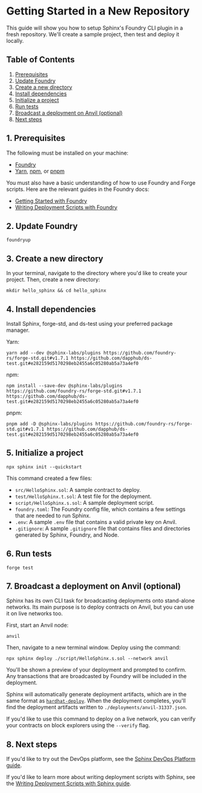 # Getting Started in a New Repository

This guide will show you how to setup Sphinx's Foundry CLI plugin in a fresh repository. We'll create a sample project, then test and deploy it locally.

## Table of Contents

1. [Prerequisites](#1-prerequisites)
2. [Update Foundry](#2-update-foundry)
3. [Create a new directory](#3-create-a-new-directory)
4. [Install dependencies](#4-install-dependencies)
5. [Initialize a project](#5-initialize-a-project)
6. [Run tests](#6-run-tests)
7. [Broadcast a deployment on Anvil (optional)](#7-broadcast-a-deployment-on-anvil-optional)
8. [Next steps](#8-next-steps)

## 1. Prerequisites

The following must be installed on your machine:
- [Foundry](https://book.getfoundry.sh/getting-started/installation)
- [Yarn](https://classic.yarnpkg.com/lang/en/docs/install/), [npm](https://docs.npmjs.com/downloading-and-installing-node-js-and-npm), or [pnpm](https://pnpm.io/installation)

You must also have a basic understanding of how to use Foundry and Forge scripts. Here are the relevant guides in the Foundry docs:
* [Getting Started with Foundry](https://book.getfoundry.sh/getting-started/first-steps)
* [Writing Deployment Scripts with Foundry](https://book.getfoundry.sh/tutorials/solidity-scripting)

## 2. Update Foundry

```
foundryup
```

## 3. Create a new directory

In your terminal, navigate to the directory where you'd like to create your project. Then, create a new directory:

```
mkdir hello_sphinx && cd hello_sphinx
```

## 4. Install dependencies

Install Sphinx, forge-std, and ds-test using your preferred package manager.

Yarn:
```
yarn add --dev @sphinx-labs/plugins https://github.com/foundry-rs/forge-std.git#v1.7.1 https://github.com/dapphub/ds-test.git#e282159d5170298eb2455a6c05280ab5a73a4ef0
```

npm:
```
npm install --save-dev @sphinx-labs/plugins https://github.com/foundry-rs/forge-std.git#v1.7.1 https://github.com/dapphub/ds-test.git#e282159d5170298eb2455a6c05280ab5a73a4ef0
```

pnpm:
```
pnpm add -D @sphinx-labs/plugins https://github.com/foundry-rs/forge-std.git#v1.7.1 https://github.com/dapphub/ds-test.git#e282159d5170298eb2455a6c05280ab5a73a4ef0
```

## 5. Initialize a project

```
npx sphinx init --quickstart
```

This command created a few files:
- `src/HelloSphinx.sol`: A sample contract to deploy.
- `test/HelloSphinx.t.sol`: A test file for the deployment.
- `script/HelloSphinx.s.sol`: A sample deployment script.
- `foundry.toml`: The Foundry config file, which contains a few settings that are needed to run Sphinx.
- `.env`: A sample `.env` file that contains a valid private key on Anvil.
- `.gitignore`: A sample `.gitignore` file that contains files and directories generated by Sphinx, Foundry, and Node.

## 6. Run tests

```
forge test
```

## 7. Broadcast a deployment on Anvil (optional)

Sphinx has its own CLI task for broadcasting deployments onto stand-alone networks. Its main purpose is to deploy contracts on Anvil, but you can use it on live networks too.

First, start an Anvil node:
```
anvil
```

Then, navigate to a new terminal window. Deploy using the command:

```
npx sphinx deploy ./script/HelloSphinx.s.sol --network anvil
```

You'll be shown a preview of your deployment and prompted to confirm. Any transactions that are broadcasted by Foundry will be included in the deployment.

Sphinx will automatically generate deployment artifacts, which are in the same format as [`hardhat-deploy`](https://github.com/wighawag/hardhat-deploy). When the deployment completes, you'll find the deployment artifacts written to `./deployments/anvil-31337.json`.

If you'd like to use this command to deploy on a live network, you can verify your contracts on block explorers using the `--verify` flag.

## 8. Next steps

If you'd like to try out the DevOps platform, see the [Sphinx DevOps Platform guide](https://github.com/sphinx-labs/sphinx/blob/main/docs/ops-getting-started.md).

If you'd like to learn more about writing deployment scripts with Sphinx, see the [Writing Deployment Scripts with Sphinx guide](https://github.com/sphinx-labs/sphinx/blob/main/docs/writing-scripts.md).
